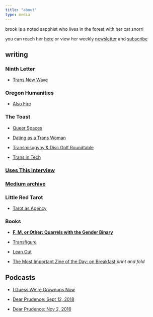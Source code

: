 ```yaml
---
title: "about"
type: media
---
```


brook is a noted sapphist who lives in the forest with her cat snorri

you can reach her [here](mailto:about@brookshelley.com) or view her weekly [newsletter](/tags/newsletter/) and [subscribe](https://buttondown.email/brookshelley)

## writing

### Ninth Letter

- [Trans New Wave](http://www.ninthletter.com/trans-new-wave)

### Oregon Humanities

- [Also Fire](http://oregonhumanities.org/rll/beyond-the-margins/also-fire/)

### The Toast

- [Queer Spaces](http://the-toast.net/2016/04/18/everyone-but-cis-men-creating-better-safe-spaces-for-lgbt-people/)

- [Dating as a Trans Woman](http://the-toast.net/2014/09/08/dating-women-trans-woman-suggestions/)

- [Transmisogyny & Disc Golf Roundtable](http://the-toast.net/2016/01/12/transmisogyny-and-disc-golfing-round-table-a-chat-with-mey-rude-brook-shelley-frances-lee-and-gabby-bellot/)

- [Trans in Tech](http://the-toast.net/2014/02/07/trans-tech-industry/)

### [Uses This Interview](https://usesthis.com/interviews/brook.shelley/)

### [Medium archive](https://medium.com/@brookshelley/)

### Little Red Tarot

- [Tarot as Agency](http://littleredtarot.com/tarot-as-agency-how-reading-tarot-is-a-radical-break-with-my-past/)

### Books

- [**F, M, or Other: Quarrels with the Gender Binary**](https://knighterrantpress.bigcartel.com/product/f-m-or-other-quarrels-with-the-gender-binary-volume-1)

- [Transfigure](http://transfigureproject.com/brook-shelley/)

- [Lean Out](http://www.orbooks.com/catalog/lean-out/)

- [The Most Important Zine of the Day: on Breakfast](https://www.dropbox.com/s/voh2uoxdcizl86a/BreakfastZine-3.pdf?dl=0) _print and fold_

## Podcasts

- [I Guess We're Grownups Now](https://goodstuff.fm/grownups/)

- [Dear Prudence: Sept 12, 2018](http://www.slate.com/articles/podcasts/dear_prudence/2018/09/dear_prudence_podcast_the_sister_misery_edition.html)

- [Dear Prudence:  Nov 2, 2016](https://slate.com/human-interest/2016/11/dear-prudence-podcast-asian-fetishes-racist-group-texts-and-ambien-zombies.html)

